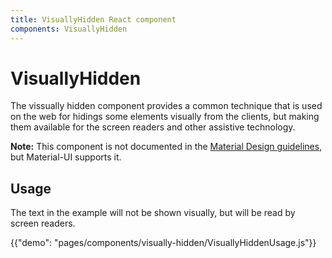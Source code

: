 ```yaml
---
title: VisuallyHidden React component
components: VisuallyHidden
---
```


# VisuallyHidden

<p class="description">The vissually hidden component provides a common technique that is used on the web for hidings some elements visually from the clients, but making them available for the screen readers and other assistive technology.</p>

**Note:** This component is not documented in the [Material Design guidelines](https://material.io/), but Material-UI supports it.

## Usage

The text in the example will not be shown visually, but will be read by screen readers.

{{"demo": "pages/components/visually-hidden/VisuallyHiddenUsage.js"}}
